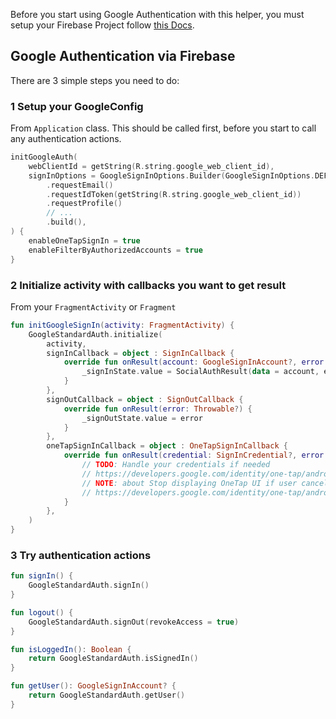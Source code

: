 Before you start using Google Authentication with this helper, you must setup your Firebase Project
follow [this Docs](https://firebase.google.com/docs/android/setup).

## Google Authentication via Firebase

There are 3 simple steps you need to do:

### 1 Setup your GoogleConfig

From `Application` class.
This should be called first, before you start to call any authentication actions.

```kt
initGoogleAuth(
    webClientId = getString(R.string.google_web_client_id),
    signInOptions = GoogleSignInOptions.Builder(GoogleSignInOptions.DEFAULT_SIGN_IN)
        .requestEmail()
        .requestIdToken(getString(R.string.google_web_client_id))
        .requestProfile()
        // ...
        .build(),
) {
    enableOneTapSignIn = true
    enableFilterByAuthorizedAccounts = true
}
```

### 2 Initialize activity with callbacks you want to get result

From your `FragmentActivity` or `Fragment`

```kt
fun initGoogleSignIn(activity: FragmentActivity) {
    GoogleStandardAuth.initialize(
        activity,
        signInCallback = object : SignInCallback {
            override fun onResult(account: GoogleSignInAccount?, error: Throwable?) {
                _signInState.value = SocialAuthResult(data = account, exception = error)
            }
        },
        signOutCallback = object : SignOutCallback {
            override fun onResult(error: Throwable?) {
                _signOutState.value = error
            }
        },
        oneTapSignInCallback = object : OneTapSignInCallback {
            override fun onResult(credential: SignInCredential?, error: Throwable?) {
                // TODO: Handle your credentials if needed
                // https://developers.google.com/identity/one-tap/android/get-saved-credentials#4_handle_the_users_response
                // NOTE: about Stop displaying OneTap UI if user cancel multiple times
                // https://developers.google.com/identity/one-tap/android/get-saved-credentials#disable-one-tap
            }
        },
    )
}
```

### 3 Try authentication actions

```kt
fun signIn() {
    GoogleStandardAuth.signIn()
}

fun logout() {
    GoogleStandardAuth.signOut(revokeAccess = true)
}

fun isLoggedIn(): Boolean {
    return GoogleStandardAuth.isSignedIn()
}

fun getUser(): GoogleSignInAccount? {
    return GoogleStandardAuth.getUser()
}
```
